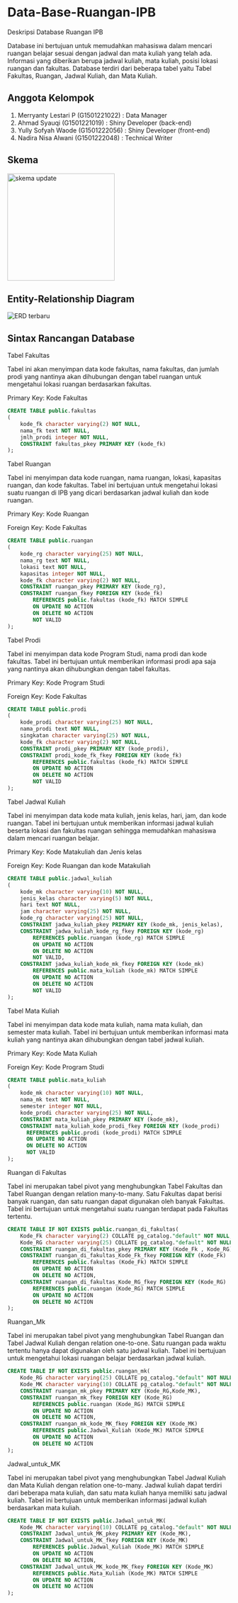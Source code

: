 # Data-Base-Ruangan-IPB
Deskripsi Database Ruangan IPB

Database ini bertujuan untuk memudahkan mahasiswa dalam mencari ruangan belajar sesuai dengan jadwal dan mata kuliah yang telah ada. Informasi yang diberikan berupa jadwal kuliah, mata kuliah, posisi lokasi ruangan dan fakultas. Database terdiri dari beberapa tabel yaitu Tabel Fakultas, Ruangan, Jadwal Kuliah, dan Mata Kuliah.


## Anggota Kelompok

1. Merryanty Lestari P (G1501221022) : Data Manager
2. Ahmad Syauqi        (G1501221019) : Shiny Developer (back-end)
3. Yully Sofyah Waode  (G1501222056) : Shiny Developer (front-end)
4. Nadira Nisa Alwani  (G1501222048) : Technical Writer


## Skema
<img width="242" alt="skema update" src="https://user-images.githubusercontent.com/111562803/223139863-0f7b7950-6586-49aa-9e6c-5c756d2a0375.png">

## Entity-Relationship Diagram
![ERD terbaru](https://user-images.githubusercontent.com/111562803/224460185-a02c22fb-ff99-4d24-beb9-61a97790e629.jpeg)

## Sintax Rancangan Database

Tabel Fakultas

Tabel ini akan menyimpan data kode fakultas, nama fakultas, dan jumlah prodi yang nantinya akan dihubungan dengan tabel ruangan untuk mengetahui lokasi ruangan berdasarkan fakultas.

Primary Key: Kode Fakultas

```sql
CREATE TABLE public.fakultas
(
    kode_fk character varying(2) NOT NULL,
    nama_fk text NOT NULL,
    jmlh_prodi integer NOT NULL,
    CONSTRAINT fakultas_pkey PRIMARY KEY (kode_fk)
);

```

Tabel Ruangan

Tabel ini menyimpan data kode ruangan, nama ruangan, lokasi, kapasitas ruangan, dan kode fakultas. Tabel ini bertujuan untuk mengetahui lokasi suatu ruangan di IPB yang dicari berdasarkan jadwal kuliah dan kode ruangan.

Primary Key: Kode Ruangan

Foreign Key: Kode Fakultas

```sql
CREATE TABLE public.ruangan
(
    kode_rg character varying(25) NOT NULL,
    nama_rg text NOT NULL,
    lokasi text NOT NULL,
    kapasitas integer NOT NULL,
    kode_fk character varying(2) NOT NULL,
    CONSTRAINT ruangan_pkey PRIMARY KEY (kode_rg),
    CONSTRAINT ruangan_fkey FOREIGN KEY (kode_fk)
        REFERENCES public.fakultas (kode_fk) MATCH SIMPLE
        ON UPDATE NO ACTION
        ON DELETE NO ACTION
        NOT VALID
);
```
Tabel Prodi

Tabel ini menyimpan data kode Program Studi, nama prodi dan kode fakultas. Tabel ini bertujuan untuk memberikan informasi prodi apa saja yang nantinya akan dihubungkan dengan tabel fakultas. 

Primary Key: Kode Program Studi

Foreign Key: Kode Fakultas

```sql
CREATE TABLE public.prodi
(
    kode_prodi character varying(25) NOT NULL,
    nama_prodi text NOT NULL,
    singkatan character varying(25) NOT NULL,
    kode_fk character varying(2) NOT NULL,
    CONSTRAINT prodi_pkey PRIMARY KEY (kode_prodi),
    CONSTRAINT prodi_kode_fk_fkey FOREIGN KEY (kode_fk)
        REFERENCES public.fakultas (kode_fk) MATCH SIMPLE
        ON UPDATE NO ACTION
        ON DELETE NO ACTION
        NOT VALID
);
```

Tabel Jadwal Kuliah

Tabel ini menyimpan data kode mata kuliah, jenis kelas, hari, jam, dan kode ruangan. Tabel ini bertujuan untuk memberikan informasi jadwal kuliah beserta lokasi dan fakultas ruangan sehingga memudahkan mahasiswa dalam mencari ruangan belajar.

Primary Key: Kode Matakuliah dan Jenis kelas

Foreign Key: Kode Ruangan dan kode Matakuliah 

```sql
CREATE TABLE public.jadwal_kuliah
(
    kode_mk character varying(10) NOT NULL,
    jenis_kelas character varying(5) NOT NULL,
    hari text NOT NULL,
    jam character varying(25) NOT NULL,
    kode_rg character varying(25) NOT NULL,
    CONSTRAINT jadwa_kuliah_pkey PRIMARY KEY (kode_mk, jenis_kelas),
    CONSTRAINT jadwa_kuliah_kode_rg_fkey FOREIGN KEY (kode_rg)
        REFERENCES public.ruangan (kode_rg) MATCH SIMPLE
        ON UPDATE NO ACTION
        ON DELETE NO ACTION
        NOT VALID,
    CONSTRAINT jadwa_kuliah_kode_mk_fkey FOREIGN KEY (kode_mk)
        REFERENCES public.mata_kuliah (kode_mk) MATCH SIMPLE
        ON UPDATE NO ACTION
        ON DELETE NO ACTION
        NOT VALID
);
```

Tabel Mata Kuliah

Tabel ini menyimpan data kode mata kuliah, nama mata kuliah, dan semester mata kuliah. Tabel ini bertujuan untuk memberikan informasi mata kuliah yang nantinya akan dihubungkan dengan tabel jadwal kuliah.

Primary Key: Kode Mata Kuliah

Foreign Key: Kode Program Studi

```sql
CREATE TABLE public.mata_kuliah
(
    kode_mk character varying(10) NOT NULL,
    nama_mk text NOT NULL,
    semester integer NOT NULL,
    kode_prodi character varying(25) NOT NULL,
    CONSTRAINT mata_kuliah_pkey PRIMARY KEY (kode_mk),
    CONSTRAINT mata_kuliah_kode_prodi_fkey FOREIGN KEY (kode_prodi)
      REFERENCES public.prodi (kode_prodi) MATCH SIMPLE
      ON UPDATE NO ACTION
      ON DELETE NO ACTION
      NOT VALID
);
```

Ruangan di Fakultas

Tabel ini merupakan tabel pivot yang menghubungkan Tabel Fakultas dan Tabel Ruangan dengan relation many-to-many. Satu Fakultas dapat berisi banyak ruangan, dan satu ruangan dapat digunakan oleh banyak Fakultas. Tabel ini bertujuan untuk mengetahui suatu ruangan terdapat pada Fakultas tertentu.

```sql
CREATE TABLE IF NOT EXISTS public.ruangan_di_fakultas(
    Kode_Fk character varying(2) COLLATE pg_catalog."default" NOT NULL,
    Kode_RG character varying(25) COLLATE pg_catalog."default" NOT NULL,
    CONSTRAINT ruangan_di_fakultas_pkey PRIMARY KEY (Kode_Fk , Kode_RG),
    CONSTRAINT ruangan_di_fakultas_Kode_Fk_fkey FOREIGN KEY (Kode_Fk)
        REFERENCES public.fakultas (Kode_Fk) MATCH SIMPLE
        ON UPDATE NO ACTION
        ON DELETE NO ACTION,
    CONSTRAINT ruangan_di_fakultas_Kode_RG_fkey FOREIGN KEY (Kode_RG)
        REFERENCES public.ruangan (Kode_RG) MATCH SIMPLE
        ON UPDATE NO ACTION
        ON DELETE NO ACTION
);
```

Ruangan_Mk

Tabel ini merupakan tabel pivot yang menghubungkan Tabel Ruangan dan Tabel Jadwal Kuliah dengan relation one-to-one. Satu ruangan pada waktu tertentu hanya dapat digunakan oleh satu jadwal kuliah. Tabel ini bertujuan untuk mengetahui lokasi ruangan belajar berdasarkan jadwal kuliah.

```sql
CREATE TABLE IF NOT EXISTS public.ruangan_mk(
    Kode_RG character varying(25) COLLATE pg_catalog."default" NOT NULL,
    Kode_MK character varying(10) COLLATE pg_catalog."default" NOT NULL,
    CONSTRAINT ruangan_mk_pkey PRIMARY KEY (Kode_RG,Kode_MK),
    CONSTRAINT ruangan_mk_fkey FOREIGN KEY (Kode_RG)
        REFERENCES public.ruangan (Kode_RG) MATCH SIMPLE
        ON UPDATE NO ACTION
        ON DELETE NO ACTION,
    CONSTRAINT ruangan_mk_kode_MK_fkey FOREIGN KEY (Kode_MK)
        REFERENCES public.Jadwal_Kuliah (Kode_MK) MATCH SIMPLE
        ON UPDATE NO ACTION
        ON DELETE NO ACTION
);
```

Jadwal_untuk_MK

Tabel ini merupakan tabel pivot yang menghubungkan Tabel Jadwal Kuliah dan Mata Kuliah dengan relation one-to-many. Jadwal kuliah dapat terdiri dari beberapa mata kuliah, dan satu mata kuliah hanya memiliki satu jadwal kuliah. Tabel ini bertujuan untuk memberikan informasi jadwal kuliah berdasarkan mata kuliah.

```sql
CREATE TABLE IF NOT EXISTS public.Jadwal_untuk_MK(
    Kode_MK character varying(10) COLLATE pg_catalog."default" NOT NULL,
    CONSTRAINT Jadwal_untuk_MK_pkey PRIMARY KEY (Kode_MK),
    CONSTRAINT Jadwal_untuk_MK_fkey FOREIGN KEY (Kode_MK)
        REFERENCES public.Jadwal_Kuliah (Kode_MK) MATCH SIMPLE
        ON UPDATE NO ACTION
        ON DELETE NO ACTION,
    CONSTRAINT Jadwal_untuk_MK_kode_MK_fkey FOREIGN KEY (Kode_MK)
        REFERENCES public.Mata_Kuliah (Kode_MK) MATCH SIMPLE
        ON UPDATE NO ACTION
        ON DELETE NO ACTION
);
```
